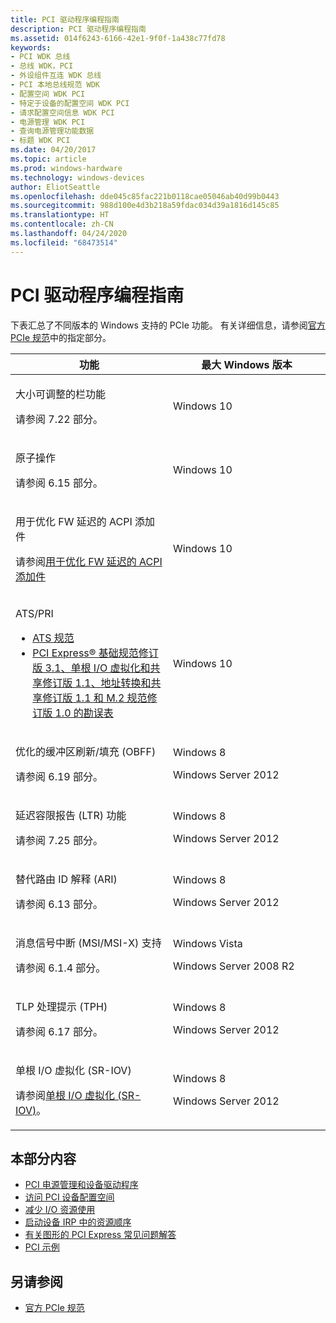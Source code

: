 ```yaml
---
title: PCI 驱动程序编程指南
description: PCI 驱动程序编程指南
ms.assetid: 014f6243-6166-42e1-9f0f-1a438c77fd78
keywords:
- PCI WDK 总线
- 总线 WDK，PCI
- 外设组件互连 WDK 总线
- PCI 本地总线规范 WDK
- 配置空间 WDK PCI
- 特定于设备的配置空间 WDK PCI
- 请求配置空间信息 WDK PCI
- 电源管理 WDK PCI
- 查询电源管理功能数据
- 标题 WDK PCI
ms.date: 04/20/2017
ms.topic: article
ms.prod: windows-hardware
ms.technology: windows-devices
author: EliotSeattle
ms.openlocfilehash: dde045c85fac221b0118cae05046ab40d99b0443
ms.sourcegitcommit: 988d100e4d3b218a59fdac034d39a1816d145c85
ms.translationtype: HT
ms.contentlocale: zh-CN
ms.lasthandoff: 04/24/2020
ms.locfileid: "68473514"
---
```

# <a name="pci-driver-programming-guide"></a>PCI 驱动程序编程指南

下表汇总了不同版本的 Windows 支持的 PCIe 功能。 有关详细信息，请参阅[官方 PCIe 规范](http://pcisig.com/specifications/review-zone)中的指定部分。

<table>
<colgroup>
<col width="50%" />
<col width="50%" />
</colgroup>
<thead>
<tr class="header">
<th>功能</th>
<th>最大 Windows 版本</th>
</tr>
</thead>
<tbody>
<tr class="odd">
<td><p>大小可调整的栏功能</p>
<p>请参阅 7.22 部分。</p></td>
<td><p>Windows 10</p></td>
</tr>
<tr class="even">
<td><p>原子操作</p>
<p>请参阅 6.15 部分。</p></td>
<td><p>Windows 10</p></td>
</tr>
<tr class="odd">
<td><p>用于优化 FW 延迟的 ACPI 添加件</p>
<p>请参阅<a href="https://go.microsoft.com/fwlink/p/?LinkId=787058" data-raw-source="[ACPI Additions for FW Latency Optimizations]( https://go.microsoft.com/fwlink/p/?LinkId=787058)">用于优化 FW 延迟的 ACPI 添加件</a></p></td>
<td><p>Windows 10</p></td>
</tr>
<tr class="even">
<td><p>ATS/PRI</p>
<ul>
<li><a href="https://go.microsoft.com/fwlink/p/?LinkId=787061" data-raw-source="[ATS specification](https://go.microsoft.com/fwlink/p/?LinkId=787061)">ATS 规范</a></li>
<li><a href="https://go.microsoft.com/fwlink/p/?LinkId=787060" data-raw-source="[Errata for the PCI Express&#174; Base Specification Revision 3.1, Single Root I/O Virtualization and Sharing Revision 1.1, Address Translation and Sharing Revision 1.1, and M.2 Specification Revision 1.0](https://go.microsoft.com/fwlink/p/?LinkId=787060)">PCI Express® 基础规范修订版 3.1、单根 I/O 虚拟化和共享修订版 1.1、地址转换和共享修订版 1.1 和 M.2 规范修订版 1.0 的勘误表</a></li>
</ul></td>
<td><p>Windows 10</p></td>
</tr><td><p>优化的缓冲区刷新/填充 (OBFF)</p>
<p>请参阅 6.19 部分。</p></td>
<td><p>Windows 8</p>
<p>Windows Server 2012</p></td>
</tr>
<tr class="even">
<td><p>延迟容限报告 (LTR) 功能</p>
<p>请参阅 7.25 部分。</p></td>
<td><p>Windows 8</p>
<p>Windows Server 2012</p></td>
</tr>
<tr class="odd">
<td><p>替代路由 ID 解释 (ARI)</p>
<p>请参阅 6.13 部分。</p></td>
<td><p>Windows 8</p>
<p>Windows Server 2012</p></td>
</tr>
<tr class="even">
<td><p>消息信号中断 (MSI/MSI-X) 支持</p>
<p>请参阅 6.1.4 部分。</p></td>
<td><p>Windows Vista</p>
<p>Windows Server 2008 R2</p></td>
</tr>
<tr class="odd">
<td><p>TLP 处理提示 (TPH)</p>
<p>请参阅 6.17 部分。</p></td>
<td><p>Windows 8</p>
<p>Windows Server 2012</p></td>
</tr>
<tr class="even">
<td><p>单根 I/O 虚拟化 (SR-IOV)</p>
<p>请参阅<a href="https://docs.microsoft.com/windows-hardware/drivers/network/single-root-i-o-virtualization--sr-iov-" data-raw-source="[Single Root I/O Virtualization (SR-IOV)](https://docs.microsoft.com/windows-hardware/drivers/network/single-root-i-o-virtualization--sr-iov-)">单根 I/O 虚拟化 (SR-IOV)</a>。</p></td>
<td><p>Windows 8</p>
<p>Windows Server 2012</p></td>
</tr>
</tbody>
</table>

## <a name="in-this-section"></a>本部分内容

- [PCI 电源管理和设备驱动程序](https://docs.microsoft.com/windows-hardware/drivers/pci/pci-power-management-and-device-drivers)
- [访问 PCI 设备配置空间](https://docs.microsoft.com/windows-hardware/drivers/pci/accessing-pci-device-configuration-space)
- [减少 I/O 资源使用](https://docs.microsoft.com/windows-hardware/drivers/pci/i-o-resource-usage-reduction)
- [启动设备 IRP 中的资源顺序](https://docs.microsoft.com/windows-hardware/drivers/pci/order-of-resources-in-start-device-irp)
- [有关图形的 PCI Express 常见问题解答](https://docs.microsoft.com/windows-hardware/drivers/pci/pci-express-faq-for-graphics)
- [PCI 示例](https://docs.microsoft.com/windows-hardware/drivers/pci/pci-sample)

## <a name="see-also"></a>另请参阅

- [官方 PCIe 规范](http://pcisig.com/specifications/review-zone)
